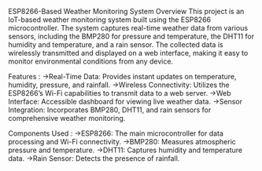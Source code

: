 ESP8266-Based Weather Monitoring System
Overview 
This project is an IoT-based weather monitoring system built using the ESP8266 microcontroller. The system captures real-time weather data from various sensors, including the BMP280 for pressure and temperature, the DHT11 for humidity and temperature, and a rain sensor. The collected data is wirelessly transmitted and displayed on a web interface, making it easy to monitor environmental conditions from any device.

Features :
->Real-Time Data: Provides instant updates on temperature, humidity, pressure, and rainfall.
->Wireless Connectivity: Utilizes the ESP8266’s Wi-Fi capabilities to transmit data to a web server.
->Web Interface: Accessible dashboard for viewing live weather data.
->Sensor Integration: Incorporates BMP280, DHT11, and rain sensors for comprehensive weather monitoring.

Components Used :
->ESP8266: The main microcontroller for data processing and Wi-Fi connectivity.
->BMP280: Measures atmospheric pressure and temperature.
->DHT11: Captures humidity and temperature data.
->Rain Sensor: Detects the presence of rainfall.
